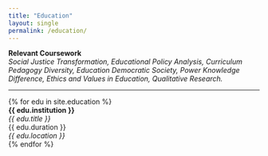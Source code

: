 ```yaml
---
title: "Education"
layout: single
permalink: /education/
---
```


<strong>Relevant Coursework</strong>
<br />
<em
          >Social Justice Transformation, Educational Policy Analysis,
Curriculum Pedagogy Diversity, Education Democratic Society, Power
Knowledge Difference, Ethics and Values in Education, Qualitative
Research.</em
        >

<hr />
{% for edu in site.education %}

<div class="education-entry">
  <div class="education-header">
    <div class="education-left">
      <strong>{{ edu.institution }}</strong><br />
      <em>{{ edu.title }}</em>
    </div>
    <div class="education-right">
      {{ edu.duration }}<br />
      <em>{{ edu.location }}</em>
    </div>
  </div>
</div>
{% endfor %}
